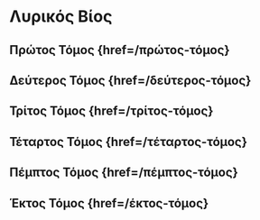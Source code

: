 # Λυρικός Βίος

## Πρώτος Τόμος {href=/πρώτος-τόμος}

## Δεύτερος Τόμος {href=/δεύτερος-τόμος}

## Τρίτος Τόμος {href=/τρίτος-τόμος}

## Τέταρτος Τόμος {href=/τέταρτος-τόμος}

## Πέμπτος Τόμος {href=/πέμπτος-τόμος}

## Έκτος Τόμος {href=/έκτος-τόμος}
